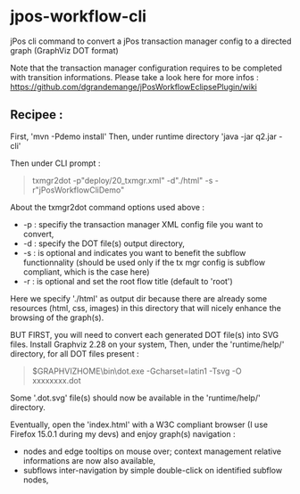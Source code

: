 jpos-workflow-cli
=================

jPos cli command to convert a jPos transaction manager config to a directed graph (GraphViz DOT format)

Note that the transaction manager configuration requires to be completed with transition informations. Please take a look here for more infos : https://github.com/dgrandemange/jPosWorkflowEclipsePlugin/wiki

Recipee :
--------- 
First, 'mvn -Pdemo install'
Then, under runtime directory 'java -jar q2.jar -cli'

Then under CLI prompt :
> txmgr2dot -p"deploy/20_txmgr.xml" -d"./html" -s -r"jPosWorkflowCliDemo"

About the txmgr2dot command options used above :
* -p : specifiy the transaction manager XML config file you want to convert,
* -d : specify the DOT file(s) output directory,
* -s : is optional and indicates you want to benefit the subflow functionnality (should be used only if the tx mgr config is subflow compliant, which is the case here)
* -r : is optional and set the root flow title (default to 'root')

Here we specify './html' as output dir because there are already some resources (html, css, images) in this directory that will nicely enhance the browsing of the graph(s).

BUT FIRST, you will need to convert each generated DOT file(s) into SVG files.
Install Graphviz 2.28 on your system, 
Then, under the 'runtime/help/' directory, for all DOT files present :
> $GRAPHVIZHOME\bin\dot.exe -Gcharset=latin1 -Tsvg -O xxxxxxxx.dot

Some '.dot.svg' file(s) should now be available in the 'runtime/help/' directory.

Eventually, open the 'index.html' with a W3C compliant browser (I use Firefox 15.0.1 during my devs) and enjoy graph(s) navigation :
* nodes and edge tooltips on mouse over; context management relative informations are now also available,
* subflows inter-navigation by simple double-click on identified subflow nodes,
